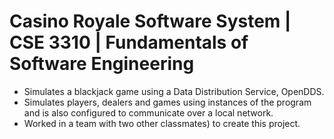 # Casino Royale Software System | CSE 3310 | Fundamentals of Software Engineering
<ul>
  <li>Simulates a blackjack game using a Data Distribution Service, OpenDDS.</li>
  <li>Simulates players, dealers and games using instances of the program and is also configured to communicate over a local network.</li>
  <li>Worked in a team with two other classmates) to create this project.</li>

